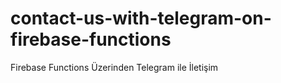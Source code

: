 # contact-us-with-telegram-on-firebase-functions
Firebase Functions Üzerinden Telegram ile İletişim
